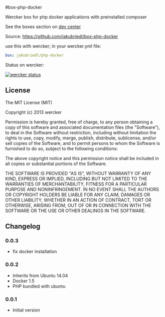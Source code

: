 #box-php-docker

Wercker box for php docker applications with preinstalled composer

See the boxes section on [dev center](http://devcenter.wercker.com/articles/boxes)

Source:
https://github.com/jakubriedl/box-php-docker

use this with wercker; in your wercker.yml file:

``` yaml
box: jakubriedl/php-docker
```

Status on wercker:

[![wercker status](https://app.wercker.com/status/340fba21eb03dfa34c5d3ebcf9a2ae0c/m/master "wercker status")](https://app.wercker.com/project/bykey/340fba21eb03dfa34c5d3ebcf9a2ae0c)

## License

The MIT License (MIT)

Copyright (c) 2013 wercker

Permission is hereby granted, free of charge, to any person obtaining a copy of
this software and associated documentation files (the "Software"), to deal in
the Software without restriction, including without limitation the rights to
use, copy, modify, merge, publish, distribute, sublicense, and/or sell copies of
the Software, and to permit persons to whom the Software is furnished to do so,
subject to the following conditions:

The above copyright notice and this permission notice shall be included in all
copies or substantial portions of the Software.

THE SOFTWARE IS PROVIDED "AS IS", WITHOUT WARRANTY OF ANY KIND, EXPRESS OR
IMPLIED, INCLUDING BUT NOT LIMITED TO THE WARRANTIES OF MERCHANTABILITY, FITNESS
FOR A PARTICULAR PURPOSE AND NONINFRINGEMENT. IN NO EVENT SHALL THE AUTHORS OR
COPYRIGHT HOLDERS BE LIABLE FOR ANY CLAIM, DAMAGES OR OTHER LIABILITY, WHETHER
IN AN ACTION OF CONTRACT, TORT OR OTHERWISE, ARISING FROM, OUT OF OR IN
CONNECTION WITH THE SOFTWARE OR THE USE OR OTHER DEALINGS IN THE SOFTWARE.

## Changelog

### 0.0.3

- fix docker installation

### 0.0.2

- Inherits from Ubuntu 14.04
- Docker 1.5
- PHP bundled with ubuntu 

### 0.0.1

- Initial version